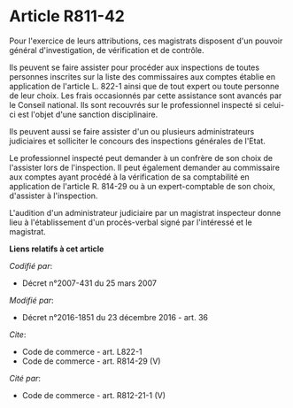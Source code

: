 # Article R811-42

Pour l'exercice de leurs attributions, ces magistrats disposent d'un pouvoir général d'investigation, de vérification et de
contrôle. 

Ils peuvent se faire assister pour procéder aux inspections de toutes personnes inscrites sur la liste des commissaires aux
comptes établie en application de l'article L. 822-1 ainsi que de tout expert ou toute personne de leur choix. Les frais
occasionnés par cette assistance sont avancés par le Conseil national. Ils sont recouvrés sur le professionnel inspecté si
celui-ci est l'objet d'une sanction disciplinaire. 

Ils peuvent aussi se faire assister d'un ou plusieurs administrateurs judiciaires et solliciter le concours des inspections
générales de l'Etat. 

Le professionnel inspecté peut demander à un confrère de son choix de l'assister lors de l'inspection. Il peut également
demander au commissaire aux comptes ayant procédé à la vérification de sa comptabilité en application de l'article R. 814-29
ou à un expert-comptable de son choix, d'assister à l'inspection. 

L'audition d'un administrateur judiciaire par un magistrat inspecteur donne lieu à l'établissement d'un procès-verbal signé
par l'intéressé et le magistrat.

**Liens relatifs à cet article**

_Codifié par_:

  - Décret n°2007-431 du 25 mars 2007

_Modifié par_:

  - Décret n°2016-1851 du 23 décembre 2016 - art. 36

_Cite_:

  - Code de commerce - art. L822-1
  - Code de commerce - art. R814-29 (V)

_Cité par_:

  - Code de commerce - art. R812-21-1 (V)
